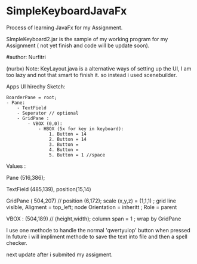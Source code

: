 # SimpleKeyboardJavaFx

Process of learning JavaFx for my Assignment.

SImpleKeyboard2.jar is the sample of my working program for my Assignment ( not yet finish and code will be update soon).

#author: Nurfitri

(nurbx)
Note:
KeyLayout.java is a alternative ways of setting up the UI, I am too lazy and not that smart to finish it. 
so instead i used scenebuilder. 

Apps UI hirechy Sketch:

	BoarderPane = root;
	- Pane:
		- TextField
		- Seperator // optional
		- GridPane :
			- VBOX (0,0):
				- HBOX (5x for key in keyboard):
					1. Button = 14
					2. Button = 14
					3. Button = 
					4. Button = 
					5. Button = 1 //space



Values :

Pane (516,386); 

TextField (485,139), position(15,14)

GridPane ( 504,207) // position (6,172); scale (x,y,z) = (1,1,1) ; grid line visible, Aligment = top_left; node Orientation = inheritt ; Role = parent


VBOX : (504,189) // (height,width); column span = 1 ; wrap by GridPane

 I use one methode to handle the normal 'qwertyuiop' button when pressed
 In future i will impliment methode to save the text into file and then a spell checker.
 
 next update after i submited my assigment.

